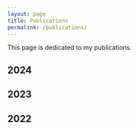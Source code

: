 ```yaml
---
layout: page
title: Publications
permalink: /publications/
---
```


This page is dedicated to my publications.

## 2024

## 2023

## 2022

